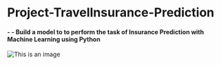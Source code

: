 # Project-TravelInsurance-Prediction
#### - - Build a model to to perform the task of Insurance Prediction with Machine Learning using Python
![This is an image](https://www.google.com/imgres?imgurl=https%3A%2F%2Fthumbs.dreamstime.com%2Fb%2Ftravel-insurance-protection-vacation-security-tour-concept-66699965.jpg&imgrefurl=https%3A%2F%2Fwww.dreamstime.com%2Fphotos-images%2Ftravel-insurance.html&tbnid=JGGgq98m3gyE4M&vet=12ahUKEwjYxuLByeH4AhXH4HMBHTn-DzYQMygAegUIARDCAQ..i&docid=n16EvZHL9HZ_XM&w=800&h=533&q=travel%20insurance%20images%20large%20size&ved=2ahUKEwjYxuLByeH4AhXH4HMBHTn-DzYQMygAegUIARDCAQ)

